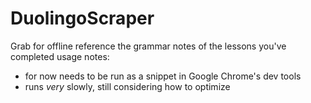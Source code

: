 # DuolingoScraper
Grab for offline reference the grammar notes of the lessons you've completed
usage notes:
- for now needs to be run as a snippet in Google Chrome's dev tools
- runs *very* slowly, still considering how to optimize
